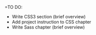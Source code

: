 =TO DO:

* Write CSS3 section (brief overview)
* Add project instruction to CSS chapter
* Write Sass chapter (brief overview)






